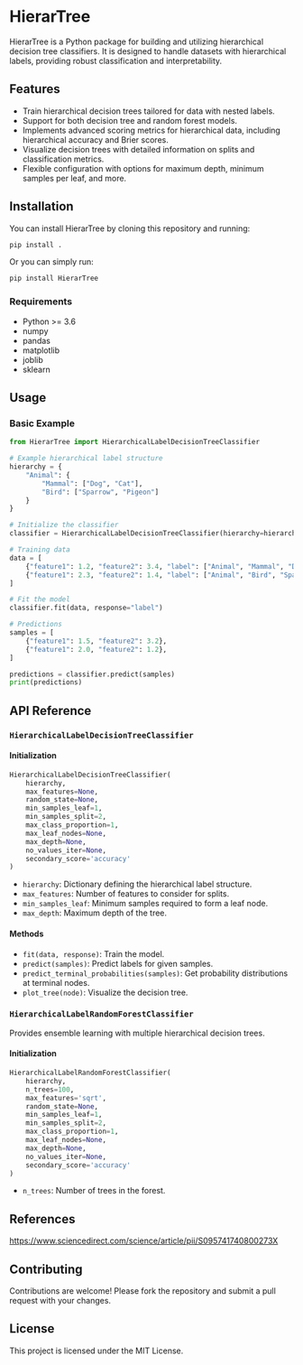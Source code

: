 # HierarTree

HierarTree is a Python package for building and utilizing hierarchical decision tree classifiers. It is designed to handle datasets with hierarchical labels, providing robust classification and interpretability.

## Features

- Train hierarchical decision trees tailored for data with nested labels.
- Support for both decision tree and random forest models.
- Implements advanced scoring metrics for hierarchical data, including hierarchical accuracy and Brier scores.
- Visualize decision trees with detailed information on splits and classification metrics.
- Flexible configuration with options for maximum depth, minimum samples per leaf, and more.

## Installation

You can install HierarTree by cloning this repository and running:

```bash
pip install .
```

Or you can simply run: 

```bash
pip install HierarTree
```

### Requirements

- Python >= 3.6
- numpy
- pandas
- matplotlib
- joblib
- sklearn

## Usage

### Basic Example

```python
from HierarTree import HierarchicalLabelDecisionTreeClassifier

# Example hierarchical label structure
hierarchy = {
    "Animal": {
        "Mammal": ["Dog", "Cat"],
        "Bird": ["Sparrow", "Pigeon"]
    }
}

# Initialize the classifier
classifier = HierarchicalLabelDecisionTreeClassifier(hierarchy=hierarchy)

# Training data
data = [
    {"feature1": 1.2, "feature2": 3.4, "label": ["Animal", "Mammal", "Dog"]},
    {"feature1": 2.3, "feature2": 1.4, "label": ["Animal", "Bird", "Sparrow"]},
]

# Fit the model
classifier.fit(data, response="label")

# Predictions
samples = [
    {"feature1": 1.5, "feature2": 3.2},
    {"feature1": 2.0, "feature2": 1.2},
]

predictions = classifier.predict(samples)
print(predictions)
```

## API Reference

### `HierarchicalLabelDecisionTreeClassifier`

#### Initialization
```python
HierarchicalLabelDecisionTreeClassifier(
    hierarchy,
    max_features=None,
    random_state=None,
    min_samples_leaf=1,
    min_samples_split=2,
    max_class_proportion=1,
    max_leaf_nodes=None,
    max_depth=None,
    no_values_iter=None,
    secondary_score='accuracy'
)
```
- `hierarchy`: Dictionary defining the hierarchical label structure.
- `max_features`: Number of features to consider for splits.
- `min_samples_leaf`: Minimum samples required to form a leaf node.
- `max_depth`: Maximum depth of the tree.

#### Methods
- `fit(data, response)`: Train the model.
- `predict(samples)`: Predict labels for given samples.
- `predict_terminal_probabilities(samples)`: Get probability distributions at terminal nodes.
- `plot_tree(node)`: Visualize the decision tree.

### `HierarchicalLabelRandomForestClassifier`

Provides ensemble learning with multiple hierarchical decision trees.

#### Initialization
```python
HierarchicalLabelRandomForestClassifier(
    hierarchy,
    n_trees=100,
    max_features='sqrt',
    random_state=None,
    min_samples_leaf=1,
    min_samples_split=2,
    max_class_proportion=1,
    max_leaf_nodes=None,
    max_depth=None,
    no_values_iter=None,
    secondary_score='accuracy'
)
```
- `n_trees`: Number of trees in the forest.

## References

https://www.sciencedirect.com/science/article/pii/S095741740800273X

## Contributing

Contributions are welcome! Please fork the repository and submit a pull request with your changes.

## License

This project is licensed under the MIT License.
